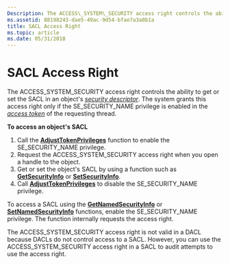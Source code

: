 ```yaml
---
Description: The ACCESS\_SYSTEM\_SECURITY access right controls the ability to get or set the SACL in an objects security descriptor. The system grants this access right if the SE\_SECURITY\_NAME privilege is enabled in the access token of the requesting thread.
ms.assetid: 88198243-dae5-49ac-9d54-bfae7a3a0b1a
title: SACL Access Right
ms.topic: article
ms.date: 05/31/2018
---
```


# SACL Access Right

The ACCESS\_SYSTEM\_SECURITY access right controls the ability to get or set the SACL in an object's [*security descriptor*](/windows/desktop/SecGloss/s-gly). The system grants this access right only if the SE\_SECURITY\_NAME privilege is enabled in the [*access token*](/windows/desktop/SecGloss/a-gly) of the requesting thread.

**To access an object's SACL**

1.  Call the [**AdjustTokenPrivileges**](/windows/win32/api/securitybaseapi/nf-securitybaseapi-adjusttokenprivileges) function to enable the SE\_SECURITY\_NAME privilege.
2.  Request the ACCESS\_SYSTEM\_SECURITY access right when you open a handle to the object.
3.  Get or set the object's SACL by using a function such as [**GetSecurityInfo**](/windows/desktop/api/Aclapi/nf-aclapi-getsecurityinfo) or [**SetSecurityInfo**](/windows/desktop/api/Aclapi/nf-aclapi-setsecurityinfo).
4.  Call [**AdjustTokenPrivileges**](/windows/win32/api/securitybaseapi/nf-securitybaseapi-adjusttokenprivileges) to disable the SE\_SECURITY\_NAME privilege.

To access a SACL using the [**GetNamedSecurityInfo**](/windows/desktop/api/Aclapi/nf-aclapi-getnamedsecurityinfoa) or [**SetNamedSecurityInfo**](/windows/desktop/api/Aclapi/nf-aclapi-setnamedsecurityinfoa) functions, enable the SE\_SECURITY\_NAME privilege. The function internally requests the access right.

The ACCESS\_SYSTEM\_SECURITY access right is not valid in a DACL because DACLs do not control access to a SACL. However, you can use the ACCESS\_SYSTEM\_SECURITY access right in a SACL to audit attempts to use the access right.

 

 